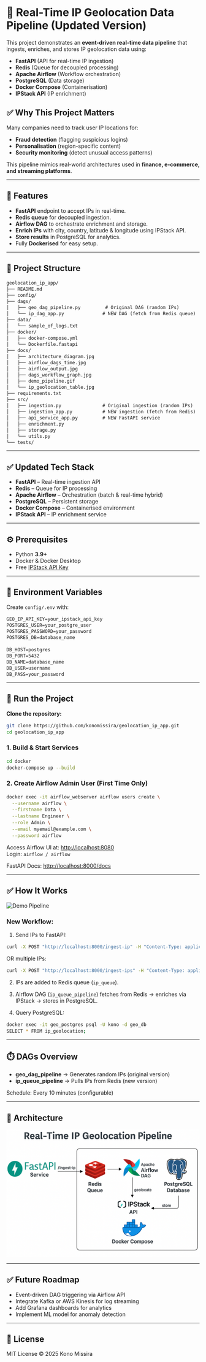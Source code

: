 # 📍 Real-Time IP Geolocation Data Pipeline (Updated Version)

This project demonstrates an **event-driven real-time data pipeline** that ingests, enriches, and stores IP geolocation data using:

-   **FastAPI** (API for real-time IP ingestion)
-   **Redis** (Queue for decoupled processing)
-   **Apache Airflow** (Workflow orchestration)
-   **PostgreSQL** (Data storage)
-   **Docker Compose** (Containerisation)
-   **IPStack API** (IP enrichment)

## ✅ Why This Project Matters

Many companies need to track user IP locations for:

-   **Fraud detection** (flagging suspicious logins)
-   **Personalisation** (region-specific content)
-   **Security monitoring** (detect unusual access patterns)

This pipeline mimics real-world architectures used in **finance, e-commerce, and streaming platforms**.

---

## 🧠 Features

-   **FastAPI** endpoint to accept IPs in real-time.
-   **Redis queue** for decoupled ingestion.
-   **Airflow DAG** to orchestrate enrichment and storage.
-   **Enrich IPs** with city, country, latitude & longitude using IPStack API.
-   **Store results** in PostgreSQL for analytics.
-   Fully **Dockerised** for easy setup.

---

## 📁 Project Structure

```
geolocation_ip_app/
├── README.md
├── config/
├── dags/
│   ├── geo_dag_pipeline.py         # Original DAG (random IPs)
│   └── ip_dag_app.py              # NEW DAG (fetch from Redis queue)
├── data/
│   └── sample_of_logs.txt
├── docker/
│   ├── docker-compose.yml
│   └── Dockerfile.fastapi
├── docs/
│   ├── architecture_diagram.jpg
│   ├── airflow_dags_time.jpg
│   ├── airflow_output.jpg
│   ├── dags_workflow_graph.jpg
│   ├── demo_pipeline.gif
│   └── ip_geolocation_table.jpg
├── requirements.txt
├── src/
│   ├── ingestion.py               # Original ingestion (random IPs)
│   ├── ingestion_app.py           # NEW ingestion (fetch from Redis)
│   ├── api_service_app.py         # NEW FastAPI service
│   ├── enrichment.py
│   ├── storage.py
│   └── utils.py
└── tests/
```

---

## ✅ Updated Tech Stack

-   **FastAPI** – Real-time ingestion API
-   **Redis** – Queue for IP processing
-   **Apache Airflow** – Orchestration (batch & real-time hybrid)
-   **PostgreSQL** – Persistent storage
-   **Docker Compose** – Containerised environment
-   **IPStack API** – IP enrichment service

---

## ⚙️ Prerequisites

-   Python **3.9+**
-   Docker & Docker Desktop
-   Free [IPStack API Key](https://ipstack.com/)

---

## 🔐 Environment Variables

Create `config/.env` with:

```env
GEO_IP_API_KEY=your_ipstack_api_key
POSTGRES_USER=your_postgre_user
POSTGRES_PASSWORD=your_password
POSTGRES_DB=database_name

DB_HOST=postgres
DB_PORT=5432
DB_NAME=database_name
DB_USER=username
DB_PASS=your_password
```

---

## 🐳 Run the Project

**Clone the repository:**

```bash
git clone https://github.com/konomissira/geolocation_ip_app.git
cd geolocation_ip_app
```

### 1. Build & Start Services

```bash
cd docker
docker-compose up --build
```

### 2. Create Airflow Admin User (First Time Only)

```bash
docker exec -it airflow_webserver airflow users create \
  --username airflow \
  --firstname Data \
  --lastname Engineer \
  --role Admin \
  --email myemail@example.com \
  --password airflow
```

Access Airflow UI at: [http://localhost:8080](http://localhost:8080)  
Login: `airflow / airflow`

FastAPI Docs: [http://localhost:8000/docs](http://localhost:8000/docs)

---

## ✅ How It Works

![Demo Pipeline](docs/demo_geo_app.gif)

### New Workflow:

1. Send IPs to FastAPI:

```bash
curl -X POST "http://localhost:8000/ingest-ip" -H "Content-Type: application/json" -d '{"ip": "8.8.8.8"}'
```

OR multiple IPs:

```bash
curl -X POST "http://localhost:8000/ingest-ips" -H "Content-Type: application/json" -d '{"ips": ["8.8.8.8", "1.1.1.1"]}'
```

2. IPs are added to Redis queue (`ip_queue`).

3. Airflow DAG (`ip_queue_pipeline`) fetches from Redis → enriches via IPStack → stores in PostgreSQL.

4. Query PostgreSQL:

```bash
docker exec -it geo_postgres psql -U kono -d geo_db
SELECT * FROM ip_geolocation;
```

---

## ⏱️ DAGs Overview

-   **geo_dag_pipeline** → Generates random IPs (original version)
-   **ip_queue_pipeline** → Pulls IPs from Redis (new version)

Schedule: Every 10 minutes (configurable)

---

## 📸 Architecture

![Architecture Diagram](docs/architecture_diagram.png)

---

## ✅ Future Roadmap

-   Event-driven DAG triggering via Airflow API
-   Integrate Kafka or AWS Kinesis for log streaming
-   Add Grafana dashboards for analytics
-   Implement ML model for anomaly detection

---

## 📄 License

MIT License © 2025 Kono Missira
